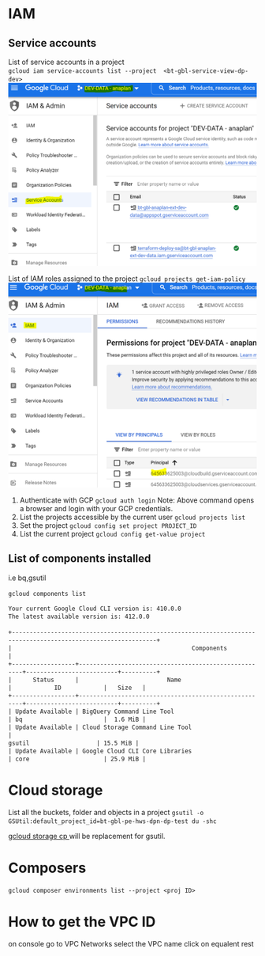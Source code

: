 # IAM
## Service accounts
List of service accounts in a project  
`gcloud iam service-accounts list --project  <bt-gbl-service-view-dp-dev>`
![](2022-11-07-18-11-02.png)

List of IAM roles assigned to the project
`gcloud projects get-iam-policy`
![](2022-11-07-18-10-09.png)


1. Authenticate with GCP
	`gcloud auth login`
	Note: Above command opens a browser and login with your GCP credentials.
2. List the projects accessible by the current user
	`gcloud projects list`
3. Set the project
	`gcloud config set project PROJECT_ID`
4. List the current project
	`gcloud config get-value project`

## List of components installed
i.e bq,gsutil

`gcloud components list`
```
Your current Google Cloud CLI version is: 410.0.0
The latest available version is: 412.0.0

+---------------------------------------------------------------------------------------------------------------+
|                                                   Components                                                  |
+------------------+------------------------------------------------------+--------------------------+----------+
|      Status      |                         Name                         |            ID            |   Size   |
+------------------+------------------------------------------------------+--------------------------+----------+
| Update Available | BigQuery Command Line Tool                           | bq                       |  1.6 MiB |
| Update Available | Cloud Storage Command Line Tool                      | 
gsutil                   | 15.5 MiB |
| Update Available | Google Cloud CLI Core Libraries                      | core                     | 25.9 MiB |
```

# Cloud storage

List all the buckets, folder and objects in a project
`gsutil -o GSUtil:default_project_id=bt-gbl-pe-hws-dpn-dp-test du -shc`

[gcloud storage cp ](https://cloud.google.com/sdk/gcloud/reference/storage/cp)
will be replacement for gsutil.

# Composers
`gcloud composer environments list --project <proj ID>`

# How to get the VPC ID
on console go to VPC Networks
select the VPC name
click on equalent rest